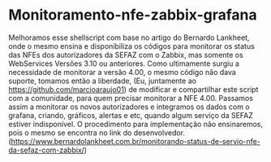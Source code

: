 # Monitoramento-nfe-zabbix-grafana
Melhoramos esse shellscript com base no artigo do Bernardo Lankheet, onde o mesmo ensina e disponibiliza os códigos para monitorar os status das NFEs dos autorizadores da SEFAZ com o Zabbix, mas somente os WebServices Versões 3.10 ou anteriores.  Como ultimamente surgiu a necessidade de monitorar a versão 4.00, o mesmo código não dava suporte, tomamos então a liberdade, (Eu, juntamente ao https://github.com/marcioaraujo01) de modificar e compartilhar este script com a comunidade, para quem precisar monitorar a NFE 4.00. Passamos assim a monitorar os novos autorizadores e integramos os dados com o grafana, criando, gráficos, alertas e etc, quando algum serviço da SEFAZ estiver indisponível. O procedimento para implementação não ensinaremos, pois o mesmo se encontra no link do desenvolvedor. (https://www.bernardolankheet.com.br/monitorando-status-de-servio-nfe-da-sefaz-com-zabbix/)
